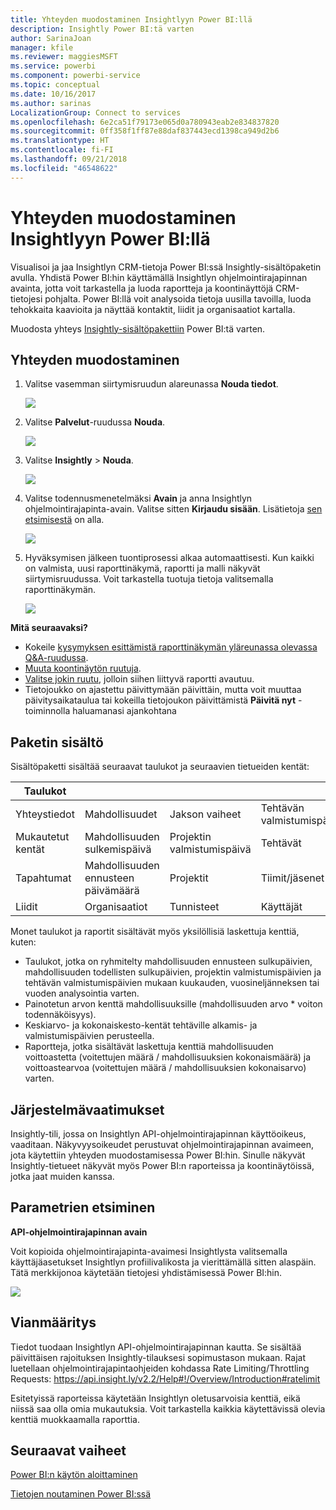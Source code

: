 ```yaml
---
title: Yhteyden muodostaminen Insightlyyn Power BI:llä
description: Insightly Power BI:tä varten
author: SarinaJoan
manager: kfile
ms.reviewer: maggiesMSFT
ms.service: powerbi
ms.component: powerbi-service
ms.topic: conceptual
ms.date: 10/16/2017
ms.author: sarinas
LocalizationGroup: Connect to services
ms.openlocfilehash: 6e2ca51f79173e065d0a780943eab2e834837820
ms.sourcegitcommit: 0ff358f1ff87e88daf837443ecd1398ca949d2b6
ms.translationtype: HT
ms.contentlocale: fi-FI
ms.lasthandoff: 09/21/2018
ms.locfileid: "46548622"
---
```

# <a name="connect-to-insightly-with-power-bi"></a>Yhteyden muodostaminen Insightlyyn Power BI:llä
Visualisoi ja jaa Insightlyn CRM-tietoja Power BI:ssä Insightly-sisältöpaketin avulla. Yhdistä Power BI:hin käyttämällä Insightlyn ohjelmointirajapinnan avainta, jotta voit tarkastella ja luoda raportteja ja koontinäyttöjä CRM-tietojesi pohjalta. Power BI:llä voit analysoida tietoja uusilla tavoilla, luoda tehokkaita kaavioita ja näyttää kontaktit, liidit ja organisaatiot kartalla.

Muodosta yhteys [Insightly-sisältöpakettiin](https://app.powerbi.com/getdata/services/insightly) Power BI:tä varten.

## <a name="how-to-connect"></a>Yhteyden muodostaminen
1. Valitse vasemman siirtymisruudun alareunassa **Nouda tiedot**.
   
   ![](media/service-connect-to-insightly/getdata.png)
2. Valitse **Palvelut**-ruudussa **Nouda**.
   
   ![](media/service-connect-to-insightly/services.png)
3. Valitse **Insightly** \> **Nouda**.
   
   ![](media/service-connect-to-insightly/insightly.png)
4. Valitse todennusmenetelmäksi **Avain** ja anna Insightlyn ohjelmointirajapinta-avain. Valitse sitten **Kirjaudu sisään**. Lisätietoja [sen etsimisestä](#FindingParams) on alla.
   
   ![](media/service-connect-to-insightly/creds.png)
5. Hyväksymisen jälkeen tuontiprosessi alkaa automaattisesti. Kun kaikki on valmista, uusi raporttinäkymä, raportti ja malli näkyvät siirtymisruudussa. Voit tarkastella tuotuja tietoja valitsemalla raporttinäkymän.
   
     ![](media/service-connect-to-insightly/dashboard.png)

**Mitä seuraavaksi?**

* Kokeile [kysymyksen esittämistä raporttinäkymän yläreunassa olevassa Q&A-ruudussa](consumer/end-user-q-and-a.md).
* [Muuta koontinäytön ruutuja](service-dashboard-edit-tile.md).
* [Valitse jokin ruutu](consumer/end-user-tiles.md), jolloin siihen liittyvä raportti avautuu.
* Tietojoukko on ajastettu päivittymään päivittäin, mutta voit muuttaa päivitysaikataulua tai kokeilla tietojoukon päivittämistä **Päivitä nyt** -toiminnolla haluamanasi ajankohtana

## <a name="whats-included"></a>Paketin sisältö
Sisältöpaketti sisältää seuraavat taulukot ja seuraavien tietueiden kentät:

| Taulukot |  |  |  |
| --- | --- | --- | --- |
| Yhteystiedot |Mahdollisuudet |Jakson vaiheet |Tehtävän valmistumispäivä |
| Mukautetut kentät |Mahdollisuuden sulkemispäivä |Projektin valmistumispäivä |Tehtävät |
| Tapahtumat |Mahdollisuuden ennusteen päivämäärä |Projektit |Tiimit/jäsenet |
| Liidit |Organisaatiot |Tunnisteet |Käyttäjät |

Monet taulukot ja raportit sisältävät myös yksilöllisiä laskettuja kenttiä, kuten:  

* Taulukot, jotka on ryhmitelty mahdollisuuden ennusteen sulkupäivien, mahdollisuuden todellisten sulkupäivien, projektin valmistumispäivien ja tehtävän valmistumispäivien mukaan kuukauden, vuosineljänneksen tai vuoden analysointia varten.  
* Painotetun arvon kenttä mahdollisuuksille (mahdollisuuden arvo * voiton todennäköisyys).  
* Keskiarvo- ja kokonaiskesto-kentät tehtäville alkamis- ja valmistumispäivien perusteella.  
* Raportteja, jotka sisältävät laskettuja kenttiä mahdollisuuden voittoastetta (voitettujen määrä / mahdollisuuksien kokonaismäärä) ja voittoastearvoa (voitettujen määrä / mahdollisuuksien kokonaisarvo) varten.  

## <a name="system-requirements"></a>Järjestelmävaatimukset
Insightly-tili, jossa on Insightlyn API-ohjelmointirajapinnan käyttöoikeus, vaaditaan. Näkyvyysoikeudet perustuvat ohjelmointirajapinnan avaimeen, jota käytettiin yhteyden muodostamisessa Power BI:hin. Sinulle näkyvät Insightly-tietueet näkyvät myös Power BI:n raporteissa ja koontinäytöissä, jotka jaat muiden kanssa.

<a name="FindingParams"></a>

## <a name="finding-parameters"></a>Parametrien etsiminen
**API-ohjelmointirajapinnan avain**

Voit kopioida ohjelmointirajapinta-avaimesi Insightlysta valitsemalla käyttäjäasetukset Insightlyn profiilivalikosta ja vierittämällä sitten alaspäin. Tätä merkkijonoa käytetään tietojesi yhdistämisessä Power BI:hin.

![](media/service-connect-to-insightly/findapi.png)

## <a name="troubleshooting"></a>Vianmääritys
Tiedot tuodaan Insightlyn API-ohjelmointirajapinnan kautta. Se sisältää päivittäisen rajoituksen Insightly-tilauksesi sopimustason mukaan. Rajat luetellaan ohjelmointirajapintaohjeiden kohdassa Rate Limiting/Throttling Requests: https://api.insight.ly/v2.2/Help#!/Overview/Introduction#ratelimit

Esitetyissä raporteissa käytetään Insightlyn oletusarvoisia kenttiä, eikä niissä saa olla omia mukautuksia. Voit tarkastella kaikkia käytettävissä olevia kenttiä muokkaamalla raporttia.

## <a name="next-steps"></a>Seuraavat vaiheet
[Power BI:n käytön aloittaminen](service-get-started.md)

[Tietojen noutaminen Power BI:ssä](service-get-data.md)

